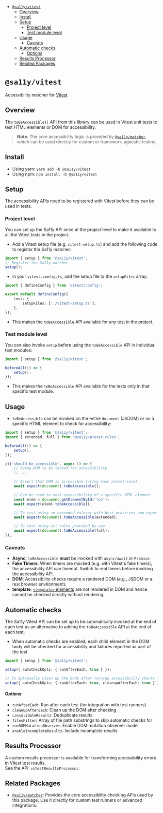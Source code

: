<!-- START doctoc generated TOC please keep comment here to allow auto update -->
<!-- DON'T EDIT THIS SECTION, INSTEAD RE-RUN doctoc TO UPDATE -->

- [`@sa11y/vitest`](#sa11yvitest)
  - [Overview](#overview)
  - [Install](#install)
  - [Setup](#setup)
    - [Project level](#project-level)
    - [Test module level](#test-module-level)
  - [Usage](#usage)
    - [Caveats](#caveats)
  - [Automatic checks](#automatic-checks)
      - [Options](#options)
  - [Results Processor](#results-processor)
  - [Related Packages](#related-packages)

<!-- END doctoc generated TOC please keep comment here to allow auto update -->

# `@sa11y/vitest`

Accessibility matcher for [Vitest](https://vitest.dev/)

## Overview

The `toBeAccessible()` API from this library can be used in Vitest unit tests to test HTML elements or DOM for accessibility.

> **Note:** The core accessibility logic is provided by [`@sa11y/matcher`](../matcher/README.md), which can be used directly for custom or framework-agnostic testing.

## Install

-   Using yarn: `yarn add -D @sa11y/vitest`
-   Using npm: `npm install -D @sa11y/vitest`

## Setup

The accessibility APIs need to be registered with Vitest before they can be used in tests.

### Project level

You can set up the Sa11y API once at the project level to make it available to all the Vitest tests in the project.

-   Add a Vitest setup file (e.g. `vitest-setup.ts`) and add the following code to register the Sa11y matcher:

```typescript
import { setup } from '@sa11y/vitest';
// Register the Sa11y matcher
setup();
```

-   In your `vitest.config.ts`, add the setup file to the `setupFiles` array:

```typescript
import { defineConfig } from 'vitest/config';

export default defineConfig({
    test: {
        setupFiles: ['./vitest-setup.ts'],
    },
});
```

-   This makes the `toBeAccessible` API available for any test in the project.

### Test module level

You can also invoke `setup` before using the `toBeAccessible` API in individual test modules:

```typescript
import { setup } from '@sa11y/vitest';

beforeAll(() => {
    setup();
});
```

-   This makes the `toBeAccessible` API available for the tests only in that specific test module.

## Usage

-   `toBeAccessible` can be invoked on the entire `document` (JSDOM) or on a specific HTML element to check for accessibility:

```typescript
import { setup } from '@sa11y/vitest';
import { extended, full } from '@sa11y/preset-rules';

beforeAll(() => {
    setup();
});

it('should be accessible', async () => {
    // Setup DOM to be tested for accessibility
    // ...

    // Assert that DOM is accessible (using base preset-rule)
    await expect(document).toBeAccessible();

    // Can be used to test accessibility of a specific HTML element
    const elem = document.getElementById('foo');
    await expect(elem).toBeAccessible();

    // To test using an extended ruleset with best practices and experimental rules
    await expect(document).toBeAccessible(extended);

    // To test using all rules provided by axe
    await expect(document).toBeAccessible(full);
});
```

### Caveats

-   **Async**: `toBeAccessible` **must** be invoked with `async/await` or `Promise`.
-   **Fake Timers**: When timers are mocked (e.g. with Vitest's fake timers), the accessibility API can timeout. Switch to real timers before invoking the accessibility API.
-   **DOM**: Accessibility checks require a rendered DOM (e.g., JSDOM or a real browser environment).
-   **template**: [`<template>` elements](https://developer.mozilla.org/en-US/docs/Web/HTML/Element/template) are not rendered in DOM and hence cannot be checked directly without rendering.

## Automatic checks

The Sa11y Vitest API can be set up to be automatically invoked at the end of each test as an alternative to adding the `toBeAccessible` API at the end of each test.

-   When automatic checks are enabled, each child element in the DOM body will be checked for accessibility and failures reported as part of the test.

```typescript
import { setup } from '@sa11y/vitest';

setup({ autoCheckOpts: { runAfterEach: true } });

// To optionally clean up the body after running accessibility checks
setup({ autoCheckOpts: { runAfterEach: true, cleanupAfterEach: true } });
```

#### Options

-   `runAfterEach`: Run after each test (for integration with test runners)
-   `cleanupAfterEach`: Clean up the DOM after checking
-   `consolidateResults`: Deduplicate results
-   `filesFilter`: Array of file path substrings to skip automatic checks for
-   `runDOMMutationObserver`: Enable DOM mutation observer mode
-   `enableIncompleteResults`: Include incomplete results

## Results Processor

A custom results processor is available for transforming accessibility errors in Vitest test results.  
See the API: `vitestResultsProcessor`.

## Related Packages

-   [`@sa11y/matcher`](../matcher/README.md): Provides the core accessibility checking APIs used by this package. Use it directly for custom test runners or advanced integrations.
